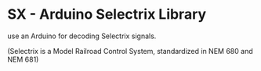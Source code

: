 # SX - Arduino Selectrix Library

use an Arduino for decoding Selectrix signals.

(Selectrix is a Model Railroad Control System, standardized in 
NEM 680 and NEM 681)
